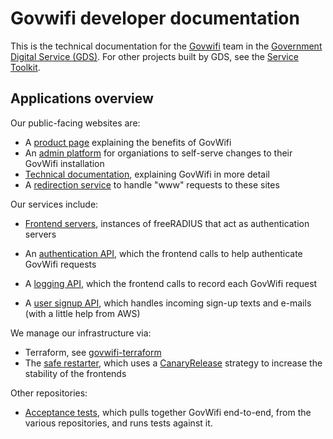 # Govwifi developer documentation

This is the technical documentation for the [Govwifi](https://www.wifi.service.gov.uk/) team in the [Government Digital Service (GDS)](https://gds.blog.gov.uk/). For other projects built by GDS, see the [Service Toolkit](https://www.gov.uk/service-toolkit).

## Applications overview

Our public-facing websites are:

- A [product page](https://github.com/alphagov/govwifi-product-page) explaining the benefits of GovWifi
- An [admin platform](https://github.com/alphagov/govwifi-admin) for organiations to self-serve changes to their GovWifi installation
- [Technical documentation](https://github.com/alphagov/govwifi-tech-docs), explaining GovWifi in more detail
- A [redirection service](https://github.com/alphagov/govwifi-redirect) to handle "www" requests to these sites

Our services include:
- [Frontend servers](https://github.com/alphagov/govwifi-frontend), instances of freeRADIUS that act as authentication servers

- An [authentication API](https://github.com/alphagov/govwifi-authentication-api), which the frontend calls to help authenticate GovWifi requests
- A [logging API](https://github.com/alphagov/govwifi-logging-api), which the frontend calls to record each GovWifi request
- A [user signup API](https://github.com/alphagov/govwifi-user-signup-api), which handles incoming sign-up texts and e-mails (with a little help from AWS)

We manage our infrastructure via:

- Terraform, see [govwifi-terraform](https://github.com/alphagov/govwifi-terraform)
- The [safe restarter](https://github.com/alphagov/govwifi-safe-restarter), which uses a [CanaryRelease](https://martinfowler.com/bliki/CanaryRelease.html) strategy to increase the stability of the frontends

Other repositories:

- [Acceptance tests](https://github.com/alphagov/govwifi-acceptance-tests), which pulls together GovWifi end-to-end, from the various repositories, and runs tests against it.
